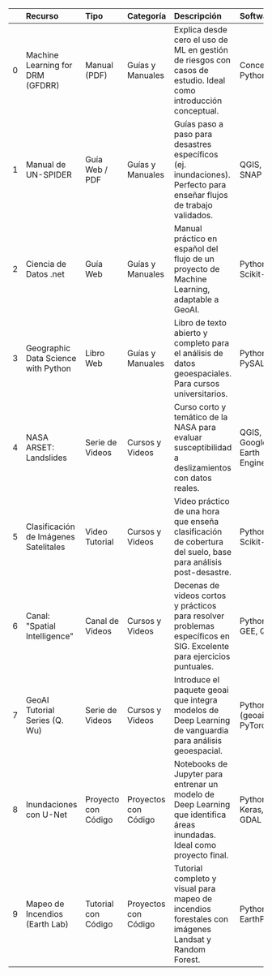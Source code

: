 |    | Recurso                               | Tipo                | Categoría            | Descripción                                                                                                              | Software                    | Idioma          |
|---:|:--------------------------------------|:--------------------|:---------------------|:-------------------------------------------------------------------------------------------------------------------------|:----------------------------|:----------------|
|  0 | Machine Learning for DRM (GFDRR)      | Manual (PDF)        | Guías y Manuales     | Explica desde cero el uso de ML en gestión de riesgos con casos de estudio. Ideal como introducción conceptual.          | Conceptual, Python, R       | Inglés          |
|  1 | Manual de UN-SPIDER                   | Guía Web / PDF      | Guías y Manuales     | Guías paso a paso para desastres específicos (ej. inundaciones). Perfecto para enseñar flujos de trabajo validados.      | QGIS, SNAP                  | Inglés, Español |
|  2 | Ciencia de Datos .net                 | Guía Web            | Guías y Manuales     | Manual práctico en español del flujo de un proyecto de Machine Learning, adaptable a GeoAI.                              | Python, Scikit-learn        | Español         |
|  3 | Geographic Data Science with Python   | Libro Web           | Guías y Manuales     | Libro de texto abierto y completo para el análisis de datos geoespaciales. Para cursos universitarios.                   | Python, PySAL               | Inglés          |
|  4 | NASA ARSET: Landslides                | Serie de Videos     | Cursos y Videos      | Curso corto y temático de la NASA para evaluar susceptibilidad a deslizamientos con datos reales.                        | QGIS, Google Earth Engine   | Inglés          |
|  5 | Clasificación de Imágenes Satelitales | Video Tutorial      | Cursos y Videos      | Video práctico de una hora que enseña clasificación de cobertura del suelo, base para análisis post-desastre.            | Python, Scikit-learn        | Español         |
|  6 | Canal: "Spatial Intelligence"         | Canal de Videos     | Cursos y Videos      | Decenas de videos cortos y prácticos para resolver problemas específicos en SIG. Excelente para ejercicios puntuales.    | Python, GEE, QGIS           | Inglés          |
|  7 | GeoAI Tutorial Series (Q. Wu)         | Serie de Videos     | Cursos y Videos      | Introduce el paquete geoai que integra modelos de Deep Learning de vanguardia para análisis geoespacial.                 | Python (geoai), PyTorch     | Inglés          |
|  8 | Inundaciones con U-Net                | Proyecto con Código | Proyectos con Código | Notebooks de Jupyter para entrenar un modelo de Deep Learning que identifica áreas inundadas. Ideal como proyecto final. | Python, Keras, GDAL         | Español         |
|  9 | Mapeo de Incendios (Earth Lab)        | Tutorial con Código | Proyectos con Código | Tutorial completo y visual para mapeo de incendios forestales con imágenes Landsat y Random Forest.                      | Python, EarthPy             | Inglés          |
